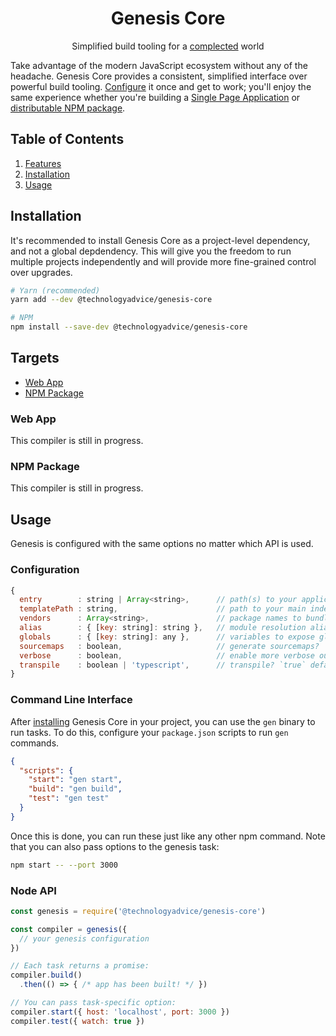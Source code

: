 <div align="center">
  <h1>Genesis Core</h1>
  <p>Simplified build tooling for a <a href="https://github.com/matthiasn/talk-transcripts/blob/master/Hickey_Rich/SimpleMadeEasy.md">complected</a> world</p>
</div>

Take advantage of the modern JavaScript ecosystem without any of the headache. Genesis Core provides a consistent, simplified interface over powerful build tooling. [Configure](#configuration) it once and get to work; you'll enjoy the same experience whether you're building a [Single Page Application](#web-app) or [distributable NPM package](#npm-package).

## Table of Contents
1. [Features](#features)
1. [Installation](#installation)
1. [Usage](#usage)

## Installation

It's recommended to install Genesis Core as a project-level dependency, and not a global depdendency. This will give you the freedom to run multiple projects independently and will provide more fine-grained control over upgrades.

```bash
# Yarn (recommended)
yarn add --dev @technologyadvice/genesis-core

# NPM
npm install --save-dev @technologyadvice/genesis-core
```

## Targets
* [Web App](#web-app)
* [NPM Package](#npm-package)

### Web App

This compiler is still in progress.

### NPM Package

This compiler is still in progress.

## Usage

Genesis is configured with the same options no matter which API is used.

### Configuration

```js
{
  entry        : string | Array<string>,      // path(s) to your application entry point(s)
  templatePath : string,                      // path to your main index.html file
  vendors      : Array<string>,               // package names to bundle separately
  alias        : { [key: string]: string },   // module resolution aliases
  globals      : { [key: string]: any },      // variables to expose globally
  sourcemaps   : boolean,                     // generate sourcemaps?
  verbose      : boolean,                     // enable more verbose output?
  transpile    : boolean | 'typescript',      // transpile? `true` defaults to babel
}
```

### Command Line Interface

After [installing](#installation) Genesis Core in your project, you can use the `gen` binary to run tasks. To do this, configure your `package.json` scripts to run `gen` commands.

```json
{
  "scripts": {
    "start": "gen start",
    "build": "gen build",
    "test": "gen test"
  }
}
```

Once this is done, you can run these just like any other npm command. Note that you can also pass options to the genesis task:

```sh
npm start -- --port 3000
```

### Node API

```js
const genesis = require('@technologyadvice/genesis-core')

const compiler = genesis({
  // your genesis configuration
})

// Each task returns a promise:
compiler.build()
  .then(() => { /* app has been built! */ })

// You can pass task-specific option:
compiler.start({ host: 'localhost', port: 3000 })
compiler.test({ watch: true })
```
